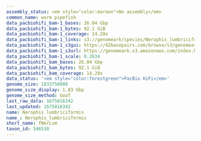 ```yaml
---
assembly_status: <em style="color:maroon">No assembly</em>
common_name: worm pipefish
data_pacbiohifi_bam-1_bases: 26.04 Gbp
data_pacbiohifi_bam-1_bytes: 92.1 GiB
data_pacbiohifi_bam-1_coverage: 14.20x
data_pacbiohifi_bam-1_links: s3://genomeark/species/Nerophis_lumbriciformis/fNerLum1/genomic_data/pacbio_hifi/<br>
data_pacbiohifi_bam-1_s3gui: https://42basepairs.com/browse/s3/genomeark/species/Nerophis_lumbriciformis/fNerLum1/genomic_data/pacbio_hifi/
data_pacbiohifi_bam-1_s3url: https://genomeark.s3.amazonaws.com/index.html?prefix=species/Nerophis_lumbriciformis/fNerLum1/genomic_data/pacbio_hifi/
data_pacbiohifi_bam-1_scale: 0.2634
data_pacbiohifi_bam_bases: 26.04 Gbp
data_pacbiohifi_bam_bytes: 92.1 GiB
data_pacbiohifi_bam_coverage: 14.20x
data_status: '<em style="color:forestgreen">PacBio HiFi</em>'
genome_size: 1833750000
genome_size_display: 1.83 Gbp
genome_size_method: GoaT
last_raw_data: 1675816342
last_updated: 1675816342
name: Nerophis lumbriciformis
name_: Nerophis_lumbriciformis
short_name: fNerLum
taxon_id: 546530
---
```

